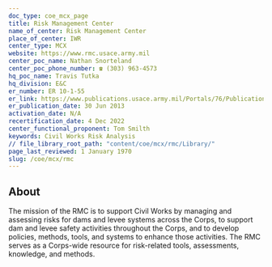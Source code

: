 ```yaml
---
doc_type: coe_mcx_page
title: Risk Management Center
name_of_center: Risk Management Center
place_of_center: IWR
center_type: MCX
website: https://www.rmc.usace.army.mil
center_poc_name: Nathan Snorteland
center_poc_phone_number: ☎ (303) 963-4573
hq_poc_name: Travis Tutka
hq_division: E&C
er_number: ER 10-1-55
er_link: https://www.publications.usace.army.mil/Portals/76/Publications/EngineerRegulations/ER_10-1-55.pdf?ver=7DHNWbHj15a1nv3WSg44xQ%3d%3d
er_publication_date: 30 Jun 2013
activation_date: N/A
recertification_date: 4 Dec 2022
center_functional_proponent: Tom Smilth
keywords: Civil Works Risk Analysis
// file_library_root_path: "content/coe/mcx/rmc/Library/"
page_last_reviewed: 1 January 1970
slug: /coe/mcx/rmc
---
```


## About

The mission of the RMC is to support Civil Works by managing and assessing risks for dams and levee systems across the Corps, to support dam and levee safety activities throughout the Corps, and to develop policies, methods, tools, and systems to enhance those activities. The RMC serves as a Corps-wide resource for risk-related tools, assessments, knowledge, and methods.


